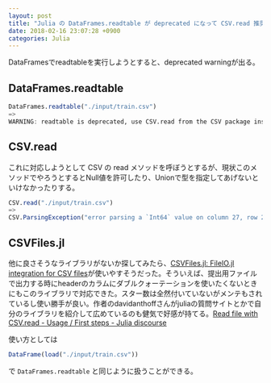 ```yaml
---
layout: post
title: "Julia の DataFrames.readtable が deprecated になって CSV.read 推奨になったけど使いづらいので別の方法を探してみた"
date: 2018-02-16 23:07:28 +0900
categories: Julia
---
```


DataFramesでreadtableを実行しようとすると、deprecated warningが出る。

## DataFrames.readtable

``` julia
DataFrames.readtable("./input/train.csv")
=>
WARNING: readtable is deprecated, use CSV.read from the CSV package instead
```

## CSV.read

これに対応しようとして CSV の read メソッドを呼ぼうとするが、現状このメソッドでやろうとするとNull値を許可したり、Unionで型を指定してあげないといけなかったりする。

``` julia
CSV.read("./input/train.csv")
=>
CSV.ParsingException("error parsing a `Int64` value on column 27, row 235; encountered 'N'")
```

## CSVFiles.jl

他に良さそうなライブラリがないか探してみたら、[CSVFiles.jl: FileIO\.jl integration for CSV files](https://github.com/davidanthoff/CSVFiles.jl)が使いやすそうだった。そういえば、提出用ファイルで出力する時にheaderのカラムにダブルクォーテーションを使いたくないときにもこのライブラリで対応できた。スター数は全然付いていないがメンテもされているし使い勝手が良い。作者のdavidanthoffさんがjuliaの質問サイトとかで自分のライブラリを紹介して広めているのも健気で好感が持てる。[Read file with CSV\.read \- Usage / First steps \- Julia discourse](https://discourse.julialang.org/t/read-file-with-csv-read/7838/6)

使い方としては

``` julia
DataFrame(load("./input/train.csv"))
```

で `DataFrames.readtable` と同じように扱うことができる。
